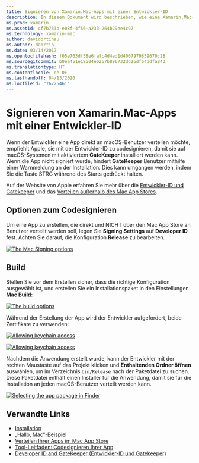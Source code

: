 ```yaml
---
title: Signieren von Xamarin.Mac-Apps mit einer Entwickler-ID
description: In diesem Dokument wird beschrieben, wie eine Xamarin.Mac-App mit einer Entwickler-ID signiert werden kann, um diese außerhalb des Mac App Store zu verteilen. Dabei werden Optionen zum Codesignieren und das Erstellen von Code erläutert.
ms.prod: xamarin
ms.assetid: cf7b733b-e08f-4f56-a233-264b29ee4c97
ms.technology: xamarin-mac
author: davidortinau
ms.author: daortin
ms.date: 03/14/2017
ms.openlocfilehash: f05e763df58e6fafc4d4ed1d4007979859670c28
ms.sourcegitcommit: b0ea451e18504e6267b896732dd26df64ddfa843
ms.translationtype: HT
ms.contentlocale: de-DE
ms.lasthandoff: 04/13/2020
ms.locfileid: "76725461"
---
```

# <a name="signing-xamarinmac-apps-with-a-developer-id"></a>Signieren von Xamarin.Mac-Apps mit einer Entwickler-ID

Wenn der Entwickler eine App direkt an macOS-Benutzer verteilen möchte, empfiehlt Apple, sie mit der Entwickler-ID zu codesignieren, damit sie auf macOS-Systemen mit aktiviertem **GateKeeper** installiert werden kann. Wenn die App nicht signiert wurde, hindert **GateKeeper** Benutzer mithilfe einer Warnmeldung an der Installation. Dies kann umgangen werden, indem Sie die Taste STRG während des Starts gedrückt halten.

Auf der Website von Apple erfahren Sie mehr über die [Entwickler-ID und Gatekeeper](https://developer.apple.com/developer-id/) und das [Verteilen außerhalb des Mac App Stores](https://developer.apple.com/library/content/documentation/IDEs/Conceptual/AppDistributionGuide/Introduction/Introduction.html).

## <a name="code-signing-options"></a>Optionen zum Codesignieren

Um eine App zu erstellen, die direkt und NICHT über den Mac App Store an Benutzer verteilt werden soll, legen Sie **Signing Settings** auf **Developer ID** fest. Achten Sie darauf, die Konfiguration **Release** zu bearbeiten.

 [![](signing-images/config02.png "The Mac Signing options")](signing-images/config02.png#lightbox)

## <a name="build"></a>Build

Stellen Sie vor dem Erstellen sicher, dass die richtige Konfiguration ausgewählt ist, und erstellen Sie ein Installationspaket in den Einstellungen **Mac Build**:

[![](signing-images/config03.png "The build options")](signing-images/config03.png#lightbox)

Während der Erstellung der App wird der Entwickler aufgefordert, beide Zertifikate zu verwenden:

 [![](signing-images/image57.png "Allowing keychain access")](signing-images/image57.png#lightbox)

 [![](signing-images/image58.png "Allowing keychain access")](signing-images/image58.png#lightbox)

Nachdem die Anwendung erstellt wurde, kann der Entwickler mit der rechten Maustaste auf das Projekt klicken und **Enthaltenden Ordner öffnen** auswählen, um im Verzeichnis `bin/Release` nach der Paketdatei zu suchen. Diese Paketdatei enthält einen Installer für die Anwendung, damit sie für die Installation an jeden macOS-Benutzer verteilt werden kann.

 [![](signing-images/image59.png "Selecting the app package in Finder")](signing-images/image59.png#lightbox)

## <a name="related-links"></a>Verwandte Links

- [Installation](~//mac/get-started/installation.md)
- [„Hallo, Mac“-Beispiel](~//mac/get-started/hello-mac.md)
- [Verteilen Ihrer Apps im Mac App Store](https://developer.apple.com/devcenter/mac/checklist/)
- [Tool-Leitfaden: Codesignieren Ihrer App](https://developer.apple.com/library/mac/#documentation/ToolsLanguages/Conceptual/OSXWorkflowGuide/CodeSigning/CodeSigning.html)
- [Developer ID and GateKeeper (Entwickler-ID und Gatekeeper)](https://developer.apple.com/developer-id/)
